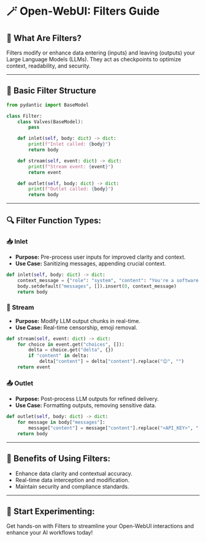 # 🪄 Open-WebUI: Filters Guide

## 🌊 What Are Filters?
Filters modify or enhance data entering (inputs) and leaving (outputs) your Large Language Models (LLMs). They act as checkpoints to optimize context, readability, and security.

---

## 📍 Basic Filter Structure

```python
from pydantic import BaseModel

class Filter:
    class Valves(BaseModel):
        pass

    def inlet(self, body: dict) -> dict:
        print(f"Inlet called: {body}")
        return body

    def stream(self, event: dict) -> dict:
        print(f"Stream event: {event}")
        return event

    def outlet(self, body: dict) -> dict:
        print(f"Outlet called: {body}")
        return body
```

---

## 🔍 Filter Function Types:

### 📥 Inlet
- **Purpose:** Pre-process user inputs for improved clarity and context.
- **Use Case:** Sanitizing messages, appending crucial context.

```python
def inlet(self, body: dict) -> dict:
    context_message = {"role": "system", "content": "You're a software troubleshooting assistant."}
    body.setdefault("messages", []).insert(0, context_message)
    return body
```

### 🔄 Stream
- **Purpose:** Modify LLM output chunks in real-time.
- **Use Case:** Real-time censorship, emoji removal.

```python
def stream(self, event: dict) -> dict:
    for choice in event.get("choices", []):
        delta = choice.get("delta", {})
        if "content" in delta:
            delta["content"] = delta["content"].replace("😊", "")
    return event
```

### 📤 Outlet
- **Purpose:** Post-process LLM outputs for refined delivery.
- **Use Case:** Formatting outputs, removing sensitive data.

```python
def outlet(self, body: dict) -> dict:
    for message in body["messages"]:
        message["content"] = message["content"].replace("<API_KEY>", "[REDACTED]")
    return body
```

---

## 🚀 Benefits of Using Filters:
- Enhance data clarity and contextual accuracy.
- Real-time data interception and modification.
- Maintain security and compliance standards.

---

## 🌟 Start Experimenting:
Get hands-on with Filters to streamline your Open-WebUI interactions and enhance your AI workflows today!

